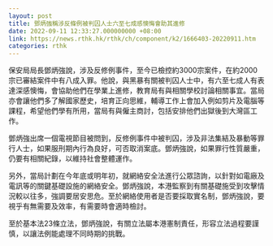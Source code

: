 ```yaml
---
layout: post
title: 鄧炳強稱涉反條例被判囚人士六至七成感懊悔會助其進修
date: 2022-09-11 12:33:27.000000000 +08:00
link: https://news.rthk.hk/rthk/ch/component/k2/1666403-20220911.htm
categories: rthk
---
```


保安局局長鄧炳強說，涉及反修例事件，至今已檢控約3000宗案件，在約2000宗已審結案件中有八成入罪。他說，與黑暴有關被判囚人士中，有六至七成人有表達深感懊悔，會協助他們在學業上進修，教育局有與相關學校討論相關事宜。當局亦會讓他們多了解國家歷史，培育正向思維，輔導工作上會加入例如剪片及電腦等課程，希望他們學有所用，當局有與僱主商討，包括安排他們出獄後到大灣區工作。

鄧炳強出席一個電視節目被問到，反修例事件中被判囚，涉及非法集結及暴動等罪行人士，如果服刑期內行為良好，可否取消案底。鄧炳強說，如果罪行性質嚴重，仍要有相關紀錄，以維持社會整體運作。

另外，當局計劃在今年底或明年初，就網絡安全法進行公眾諮詢，以針對如電廠及電訊等的關鍵基礎設施的網絡安全。鄧炳強說，本港監察到有關基礎施受到攻擊情況較以往多，強調要居安思危。至於網絡使用者是否要採取實名制，鄧炳強說，要視乎有無需要及效率，有需要時會適時檢討。

至於基本法23條立法，鄧炳強說，有關立法屬本港憲制責任，形容立法過程要謹慎，以讓法例能處理不同時期的挑戰。
